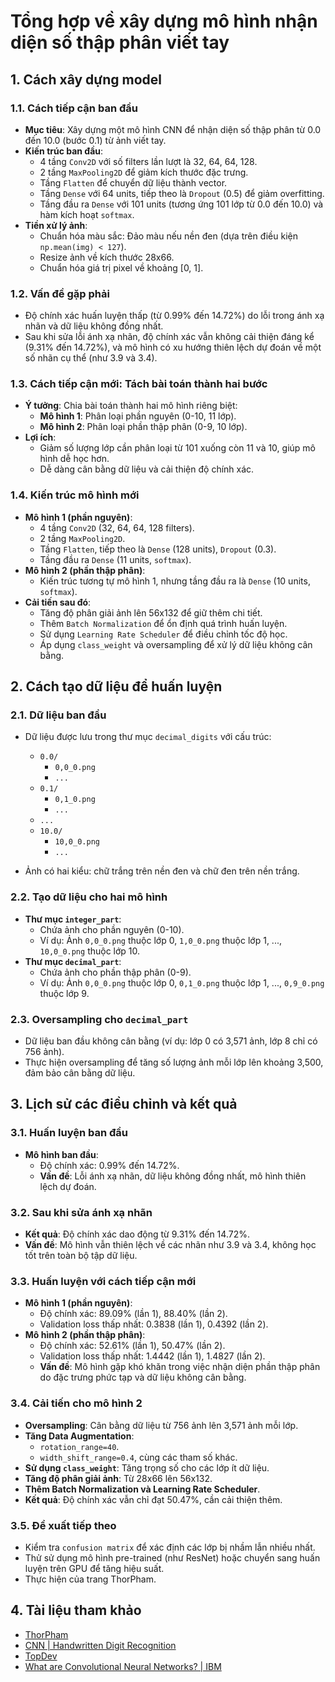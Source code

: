 # Tổng hợp về xây dựng mô hình nhận diện số thập phân viết tay

## 1. Cách xây dựng model

### 1.1. Cách tiếp cận ban đầu

- **Mục tiêu**: Xây dựng một mô hình CNN để nhận diện số thập phân từ 0.0 đến 10.0 (bước 0.1) từ ảnh viết tay.
- **Kiến trúc ban đầu**:
  - 4 tầng `Conv2D` với số filters lần lượt là 32, 64, 64, 128.
  - 2 tầng `MaxPooling2D` để giảm kích thước đặc trưng.
  - Tầng `Flatten` để chuyển dữ liệu thành vector.
  - Tầng `Dense` với 64 units, tiếp theo là `Dropout` (0.5) để giảm overfitting.
  - Tầng đầu ra `Dense` với 101 units (tương ứng 101 lớp từ 0.0 đến 10.0) và hàm kích hoạt `softmax`.
- **Tiền xử lý ảnh**:
  - Chuẩn hóa màu sắc: Đảo màu nếu nền đen (dựa trên điều kiện `np.mean(img) < 127`).
  - Resize ảnh về kích thước 28x66.
  - Chuẩn hóa giá trị pixel về khoảng [0, 1].

### 1.2. Vấn đề gặp phải

- Độ chính xác huấn luyện thấp (từ 0.99% đến 14.72%) do lỗi trong ánh xạ nhãn và dữ liệu không đồng nhất.
- Sau khi sửa lỗi ánh xạ nhãn, độ chính xác vẫn không cải thiện đáng kể (9.31% đến 14.72%), và mô hình có xu hướng thiên lệch dự đoán về một số nhãn cụ thể (như 3.9 và 3.4).

### 1.3. Cách tiếp cận mới: Tách bài toán thành hai bước

- **Ý tưởng**: Chia bài toán thành hai mô hình riêng biệt:
  - **Mô hình 1**: Phân loại phần nguyên (0-10, 11 lớp).
  - **Mô hình 2**: Phân loại phần thập phân (0-9, 10 lớp).
- **Lợi ích**:
  - Giảm số lượng lớp cần phân loại từ 101 xuống còn 11 và 10, giúp mô hình dễ học hơn.
  - Dễ dàng cân bằng dữ liệu và cải thiện độ chính xác.

### 1.4. Kiến trúc mô hình mới

- **Mô hình 1 (phần nguyên)**:
  - 4 tầng `Conv2D` (32, 64, 64, 128 filters).
  - 2 tầng `MaxPooling2D`.
  - Tầng `Flatten`, tiếp theo là `Dense` (128 units), `Dropout` (0.3).
  - Tầng đầu ra `Dense` (11 units, `softmax`).
- **Mô hình 2 (phần thập phân)**:
  - Kiến trúc tương tự mô hình 1, nhưng tầng đầu ra là `Dense` (10 units, `softmax`).
- **Cải tiến sau đó**:
  - Tăng độ phân giải ảnh lên 56x132 để giữ thêm chi tiết.
  - Thêm `Batch Normalization` để ổn định quá trình huấn luyện.
  - Sử dụng `Learning Rate Scheduler` để điều chỉnh tốc độ học.
  - Áp dụng `class_weight` và oversampling để xử lý dữ liệu không cân bằng.

## 2. Cách tạo dữ liệu để huấn luyện

### 2.1. Dữ liệu ban đầu
- Dữ liệu được lưu trong thư mục `decimal_digits` với cấu trúc:
  - `0.0/`
    - `0,0_0.png`
    - `...`
  - `0.1/`
    - `0,1_0.png`
    - `...`
  - `...`
  - `10.0/`
    - `10,0_0.png`
    - `...`

- Ảnh có hai kiểu: chữ trắng trên nền đen và chữ đen trên nền trắng.

### 2.2. Tạo dữ liệu cho hai mô hình

- **Thư mục `integer_part`**:
  - Chứa ảnh cho phần nguyên (0-10).
  - Ví dụ: Ảnh `0,0_0.png` thuộc lớp 0, `1,0_0.png` thuộc lớp 1, ..., `10,0_0.png` thuộc lớp 10.
- **Thư mục `decimal_part`**:
  - Chứa ảnh cho phần thập phân (0-9).
  - Ví dụ: Ảnh `0,0_0.png` thuộc lớp 0, `0,1_0.png` thuộc lớp 1, ..., `0,9_0.png` thuộc lớp 9.

### 2.3. Oversampling cho `decimal_part`

- Dữ liệu ban đầu không cân bằng (ví dụ: lớp 0 có 3,571 ảnh, lớp 8 chỉ có 756 ảnh).
- Thực hiện oversampling để tăng số lượng ảnh mỗi lớp lên khoảng 3,500, đảm bảo cân bằng dữ liệu.

## 3. Lịch sử các điều chỉnh và kết quả

### 3.1. Huấn luyện ban đầu

- **Mô hình ban đầu**:
  - Độ chính xác: 0.99% đến 14.72%.
  - **Vấn đề**: Lỗi ánh xạ nhãn, dữ liệu không đồng nhất, mô hình thiên lệch dự đoán.

### 3.2. Sau khi sửa ánh xạ nhãn

- **Kết quả**: Độ chính xác dao động từ 9.31% đến 14.72%.
- **Vấn đề**: Mô hình vẫn thiên lệch về các nhãn như 3.9 và 3.4, không học tốt trên toàn bộ tập dữ liệu.

### 3.3. Huấn luyện với cách tiếp cận mới

- **Mô hình 1 (phần nguyên)**:
  - Độ chính xác: 89.09% (lần 1), 88.40% (lần 2).
  - Validation loss thấp nhất: 0.3838 (lần 1), 0.4392 (lần 2).
- **Mô hình 2 (phần thập phân)**:
  - Độ chính xác: 52.61% (lần 1), 50.47% (lần 2).
  - Validation loss thấp nhất: 1.4442 (lần 1), 1.4827 (lần 2).
  - **Vấn đề**: Mô hình gặp khó khăn trong việc nhận diện phần thập phân do đặc trưng phức tạp và dữ liệu không cân bằng.

### 3.4. Cải tiến cho mô hình 2

- **Oversampling**: Cân bằng dữ liệu từ 756 ảnh lên 3,571 ảnh mỗi lớp.
- **Tăng Data Augmentation**:
  - `rotation_range=40`.
  - `width_shift_range=0.4`, cùng các tham số khác.
- **Sử dụng `class_weight`**: Tăng trọng số cho các lớp ít dữ liệu.
- **Tăng độ phân giải ảnh**: Từ 28x66 lên 56x132.
- **Thêm Batch Normalization và Learning Rate Scheduler**.
- **Kết quả**: Độ chính xác vẫn chỉ đạt 50.47%, cần cải thiện thêm.

### 3.5. Đề xuất tiếp theo

- Kiểm tra `confusion matrix` để xác định các lớp bị nhầm lẫn nhiều nhất.
- Thử sử dụng mô hình pre-trained (như ResNet) hoặc chuyển sang huấn luyện trên GPU để tăng hiệu suất.
- Thực hiện của trang ThorPham.

## 4. Tài liệu tham khảo

- [ThorPham](https://thorpham.github.io/blog/Nh%E1%BA%ADn-d%E1%BA%A1ng-ch%E1%BB%AF-s%E1%BB%91-vi%E1%BA%BFt-tay)
- [CNN | Handwritten Digit Recognition](https://www.kaggle.com/code/itsmohammadshahid/7-cnn-handwritten-digit-recognition)
- [TopDev](https://topdev.vn/blog/thuat-toan-cnn-convolutional-neural-network/)
- [What are Convolutional Neural Networks? | IBM](https://www.ibm.com/think/topics/convolutional-neural-networks)
